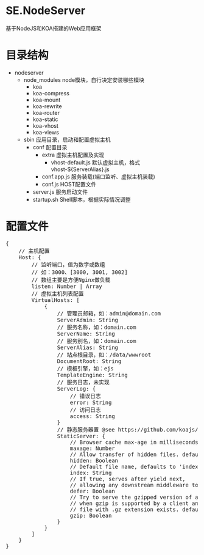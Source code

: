# SE.NodeServer
基于NodeJS和KOA搭建的Web应用框架 

# 目录结构
+ nodeserver
  + node_modules  node模块，自行决定安装哪些模块
    + koa
    + koa-compress
    + koa-mount
    + koa-rewrite
    + koa-router
    + koa-static
    + koa-vhost
    + koa-views
  + sbin  应用目录，启动和配置虚拟主机
    + conf  配置目录
      + extra 虚拟主机配置及实现
        - vhost-default.js  默认虚拟主机，格式 vhost-${ServerAlias}.js
      - conf.app.js 服务装载(端口监听、虚拟主机装载)
      - conf.js HOST配置文件
    - server.js 服务启动文件
    - startup.sh  Shell脚本，根据实际情况调整

# 配置文件
<pre>
{
    // 主机配置
    Host: {
        // 监听端口，值为数字或数组
        // 如：3000、[3000, 3001, 3002]
        // 数组主要是方便Nginx做负载
        listen: Number | Array
        // 虚拟主机列表配置
        VirtualHosts: [
            {
                // 管理员邮箱，如：admin@domain.com
                ServerAdmin: String
                // 服务名称，如：domain.com
                ServerName: String
                // 服务别名，如：domain.com
                ServerAlias: String
                // 站点根目录，如：/data/wwwroot
                DocumentRoot: String
                // 模板引擎，如：ejs
                TemplateEngine: String
                // 服务日志，未实现
                ServerLog: {
                    // 错误日志
                    error: String
                    // 访问日志
                    access: String
                }
                // 静态服务器置 @see https://github.com/koajs/static
                StaticServer: {
                    // Browser cache max-age in milliseconds. defaults to 0
                    maxage: Number
                    // Allow transfer of hidden files. defaults to false
                    hidden: Boolean
                    // Default file name, defaults to 'index.html'
                    index: String
                    // If true, serves after yield next, 
                    // allowing any downstream middleware to respond first.
                    defer: Boolean
                    // Try to serve the gzipped version of a file automatically 
                    // when gzip is supported by a client and if the requested 
                    // file with .gz extension exists. defaults to true.
                    gzip: Boolean
                }
            }
        ]
    }
}
</pre>
